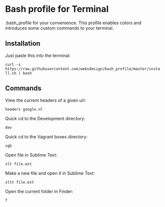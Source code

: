 # Bash profile for Terminal

.bash_profile for your convenience. This profile enables colors and introduces some custom commands to your terminal.



## Installation

Just paste this into the terminal:

`curl -s https://raw.githubusercontent.com/websdesign/bash_profile/master/install.sh | bash`

## Commands

View the current headers of a given url:

`headers google.nl`

Quick cd to the Development directory:

`dev`

Quick cd to the Vagrant boxes directory:

`vgb`

Open file in Sublime Text:

`slt file.ext`

Make a new file and open it in Sublime Text:

`sltn file.ext`

Open the current folder in Finder:

`f`
